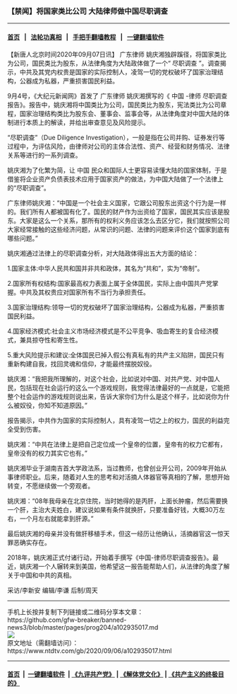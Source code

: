 ### 【禁闻】将国家类比公司 大陆律师做中国尽职调查
------------------------

#### [首页](https://github.com/gfw-breaker/banned-news3/blob/master/README.md) &nbsp;&nbsp;|&nbsp;&nbsp; [法轮功真相](https://github.com/begood0513/basic/blob/master/README.md)  &nbsp;&nbsp;|&nbsp;&nbsp; [手把手翻墙教程](https://github.com/gfw-breaker/guides/wiki)  &nbsp;&nbsp;|&nbsp;&nbsp; [一键翻墙软件](https://github.com/gfw-breaker/nogfw/blob/master/README.md)  



<div><div class="post_content" itemprop="articleBody">
 <p>
  【新唐人北京时间2020年09月07日讯】
  <ok href="https://www.ntdtv.com/gb/广东律师.htm">
   广东律师
  </ok>
  姚庆湘独辟蹊径，将国家类比为公司，国民类比为股东，从法律角度为大陆政体做了一个“
  <ok href="https://www.ntdtv.com/gb/尽职调查.htm">
   尽职调查
  </ok>
  ”。调查揭示，中共及其党内权贵是国家的实际控制人，凌驾一切的党权破坏了国家治理结构，公器成为私器，严重损害国民利益。
 </p>
 <p>
  9月4号，《大纪元新闻网》首发了
  <ok href="https://www.ntdtv.com/gb/广东律师.htm">
   广东律师
  </ok>
  姚庆湘撰写的《
  <ok href="https://www.ntdtv.com/gb/中国.htm">
   中国
  </ok>
  -律师
  <ok href="https://www.ntdtv.com/gb/尽职调查.htm">
   尽职调查
  </ok>
  报告》。报告中，姚庆湘将中国类比为公司，国民类比为股东，宪法类比为公司章程，国家治理结构类比为股东会、董事会、监事会等，从法律角度对中国大陆的体制进行本质上的解读，并给出审查意见及风险提示。
 </p>
 <p>
  “尽职调查”（Due Diligence Investigation），一般是指在公司并购、证券发行等过程中，为评估风险，由律师对公司的主体合法性、资产、经营和财务情况、法律关系等进行的一系列调查。
 </p>
 <p>
  姚庆湘为了化繁为简，让
  <ok href="https://www.ntdtv.com/gb/中国.htm">
   中国
  </ok>
  民众和国际人士更容易读懂大陆的国家体制，于是借鉴将企业资产负债表技术应用于国家资产的做法，为中国大陆做了一个法律上的“尽职调查”。
 </p>
 <p>
  广东律师姚庆湘：“中国是一个社会主义国家，它跟公司股东出资这个行为是一样的。我们所有人都被国有化了。国民的财产作为出资给了国家，国民其实应该是股东。大家是这么一个关系，那所有的权利义务应该怎么去区分它，我们就按照公司大家经常接触的这些经济问题，从常识的问题、法律的问题来评价这个国家到底有哪些问题。”
 </p>
 <p>
  姚庆湘通过法律上的尽职调查分析，对大陆政体得出五大方面的结论：
 </p>
 <p>
  1.国家主体:中华人民共和国并非共和政体，其名为“共和”，实为“帝制”。
 </p>
 <p>
  2.国家所有权结构:国家最高权力表面上属于全体国民，实际上由中国共产党掌握。中共及其权贵应对国家所有不当行为承担责任。
 </p>
 <p>
  3.国家治理结构:领导一切的党权破坏了国家治理结构，公器成为私器，严重损害国民利益。
 </p>
 <p>
  4.国家经济模式:社会主义市场经济模式是不公平竞争、吸血寄生的复合经济模式，兼具掠夺性和寄生性。
 </p>
 <p>
  5.重大风险提示和建议:全体国民已掉入假公有真私有的共产主义陷阱，国民只有重新构建自我，找回灵魂和信仰，才能最终摆脱奴役。
 </p>
 <p>
  姚庆湘：“我把我所理解的，对这个社会，比如说对中国、对共产党、对中国人民，包括现在社会运行的这么一个游戏规则，我觉得法律最好的一点就是，它能把整个社会运作的游戏规则说出来，告诉大家你们为什么是这个样子，比如说你为什么被奴役，你知不知道原因。”
 </p>
 <p>
  报告揭示，中共作为国家的实际控制人，具有凌驾一切之上的权力，国民的利益完全受到伤害。
 </p>
 <p>
  姚庆湘：“中共在法律上是把自己定位成一个皇帝的位置，皇帝有的权力它都有，皇帝没有的权力其实它也有。”
 </p>
 <p>
  姚庆湘毕业于湖南吉首大学政法系，当过教师，也曾创业开公司，2009年开始从事律师职业。后来，随着对人生的思考和对活摘人体器官等真相的了解，思想开始转变，不愿继续做一个旁观者。
 </p>
 <p>
  姚庆湘：“08年我母亲在北京住院，当时她得的是丙肝，上面长肿瘤，然后需要换一个肝，主治大夫姓白，建议说如果有条件就换肝，只要准备好钱，大概30万左右，一个月左右就能拿到肝源。”
 </p>
 <p>
  最后姚庆湘的母亲并没有做肝移植手术，但这一经历让他确认，活摘器官这一惊天罪恶确实存在。
 </p>
 <p>
  2018年，姚庆湘正式付诸行动，开始着手撰写《中国-律师尽职调查报告》。最近，姚庆湘一个人辗转来到美国，他希望这一报告能帮助人们，从法律的角度了解关于中国和中共的真相。
 </p>
 <p>
  采访/李新安 编辑/李谦 后制/周天
 </p>
 <div class="single_ad">
 </div>
</div>
</div>
<hr/>
手机上长按并复制下列链接或二维码分享本文章：<br/>
https://github.com/gfw-breaker/banned-news3/blob/master/pages/prog204/a102935017.md <br/>
<a href='https://github.com/gfw-breaker/banned-news3/blob/master/pages/prog204/a102935017.md'><img src='https://github.com/gfw-breaker/banned-news3/blob/master/pages/prog204/a102935017.md.png'/></a> <br/>
原文地址（需翻墙访问）：https://www.ntdtv.com/gb/2020/09/06/a102935017.html


------------------------
#### [首页](https://github.com/gfw-breaker/banned-news3/blob/master/README.md) &nbsp;|&nbsp; [一键翻墙软件](https://github.com/gfw-breaker/nogfw/blob/master/README.md) &nbsp;| [《九评共产党》](https://github.com/gfw-breaker/9ping.md/blob/master/README.md#九评之一评共产党是什么) | [《解体党文化》](https://github.com/gfw-breaker/jtdwh.md/blob/master/README.md) | [《共产主义的终极目的》](https://github.com/gfw-breaker/gczydzjmd.md/blob/master/README.md)


<img src='http://gfw-breaker.win/banned-news3/pages/prog204/a102935017.md' width='0px' height='0px'/>